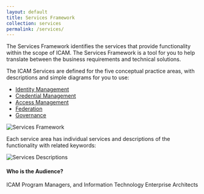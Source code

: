 ```yaml
---
layout: default
title: Services Framework
collection: services
permalink: /services/
---
```


The Services Framework identifies the services that provide functionality within the scope of ICAM.
The Services Framework is a tool for you to help translate between the business requirements and technical solutions.  

The ICAM Services are defined for the five conceptual practice areas, with descriptions and simple diagrams for you to use:

* [Identity Management]({{site.baseurl}}{{page.url}}identity)
* [Credential Management]({{site.baseurl}}{{page.url}}credentials)
* [Access Management]({{site.baseurl}}{{page.url}}access)
* [Federation]({{site.baseurl}}{{page.url}}federation)
* [Governance]({{site.baseurl}}{{page.url}}governance)


![Services Framework]({{site.baseurl}}/img/ServicesFramework.png)

Each service area has individual services and descriptions of the functionality with related keywords:  

![Services Descriptions]({{site.baseurl}}/img/ServicesDescriptions.png)


#### Who is the Audience?

ICAM Program Managers, and Information Technology Enterprise Architects
